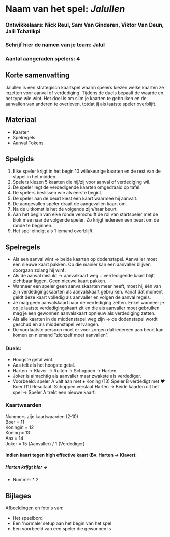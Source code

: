 # Naam van het spel: _Jalullen_
### Ontwikkelaars: Nick Reul, Sam Van Ginderen, Viktor Van Deun, Jalil Tchatikpi
### Schrijf hier de namen van je team: Jalul
### Aantal aangeraden spelers: 4

## Korte samenvatting
Jalullen is een strategisch kaartspel waarin spelers kiezen welke kaarten ze inzetten voor aanval of verdediging. Tijdens de duels bepaalt de waarde en het type wie wint. Het doel is om slim je kaarten te gebruiken en de aanvallen van anderen te overleven, totdat jij als laatste speler overblijft.

## Materiaal

- Kaarten
- Spelregels
- Aanval Tokens

## Spelgids

1.  Elke speler krijgt in het begin 10 willekeurige kaarten en de rest van de stapel in het midden.
2.  Spelers kiezen 5 kaarten die hij/zij voor aanval of verdediging wil.
3.  De speler legt de verdedigende kaarten omgedraaid op tafel.
4.  De spelers beslissen wie als eerste begint.
5.  De speler aan de beurt kiest een kaart waarmee hij aanvalt.
6.  De aangevallen speler draait de aangevallen kaart om.
7.  Na de uitkomst is het de volgende zijn/haar beurt.
8.  Aan het begin van elke ronde verschuift de rol van startspeler met de klok mee naar de volgende speler. Zo krijgt iedereen een beurt om de ronde te beginnen.
9.  Het spel eindigt als 1 iemand overblijft.

## Spelregels
-  Als een aanval wint -> beide kaarten op dodenstapel. Aanvaller moet een nieuwe kaart pakken. Op die manier kan een aanvaller blijven doorgaan zolang hij wint.
-  Als de aanval mislukt -> aanvalkaart weg + verdedigende kaart blijft zichtbaar liggen. Geen nieuwe kaart pakken.
-  Wanneer een speler geen aanvalskaarten meer heeft, moet hij één van zijn verdedigingskaarten als aanvalskaart gebruiken. Vanaf dat moment geldt deze kaart volledig als aanvaller en volgen de aanval regels.
-  Je mag geen aanvalskaart naar de verdediging zetten. Enkel wanneer je op je laatste verdedigingskaart zit en die als aanvaller moet gebruiken mag je een gewonnen aanvalskaart opnieuw als verdediging zetten.
-  Als alle kaarten in de middenstapel weg zijn -> de dodenstapel wordt geschud en als middenstapel vervangen.
-  De voorlaatste persoon moet er voor zorgen dat iedereen aan beurt kan komen en niemand "zichzelf moet aanvallen".
  
### Duels:
-  Hoogste getal wint.
-  Aas telt als het hoogste getal.
-  Harten -> Klaver -> Ruiten -> Schoppen -> Harten.
-  Joker is almachtig als aanvaller maar zwakste als verdediger.
-  Voorbeeld:
speler A valt aan met ♠ Koning (13)
Speler B verdedigt met ♥ Boer (11)
Resultaat: Schoppen verslaat Harten → Beide kaarten uit het spel → Speler A trekt een nieuwe kaart.

### Kaartwaarden
Nummers zijn kaartwaarden (2-10)  
Boer = 11  
Koningin = 12  
Koning = 13  
Aas = 14  
Joker = 15 (Aanvaller) / 1 (Verdediger)

#### Indien kaart tegen high effective kaart (Bv. Harten -> Klaver):
##### Harten krijgt hier ->
-  Nummer * 2

## Bijlages
Afbeeldingen en foto's van:

- Het speelbord
- Een 'normale' setup aan het begin van het spel
- Een voorbeeld van een speler die gewonnen is

